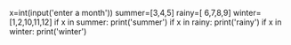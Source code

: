 x=int(input('enter a month'))
summer=[3,4,5]
rainy=[ 6,7,8,9]
winter=[1,2,10,11,12]
if x in summer:
  print('summer')
if x in rainy:
  print('rainy')
if x in winter:
  print('winter')
